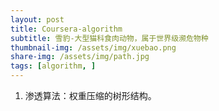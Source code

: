 ```yaml
---
layout: post
title: Coursera-algorithm
subtitle: 雪豹-大型猫科食肉动物，属于世界级濒危物种
thumbnail-img: /assets/img/xuebao.png
share-img: /assets/img/path.jpg
tags: [algorithm, ]
---
```


1. 渗透算法：权重压缩的树形结构。
